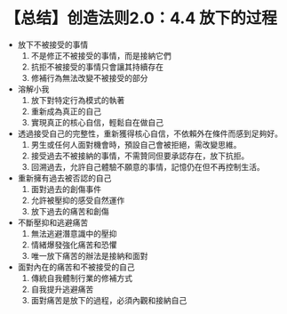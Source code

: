 # 【总结】创造法则2.0：4.4 放下的过程

-   放下不被接受的事情
    1.  不是修正不被接受的事情，而是接納它們
    2.  抗拒不被接受的事情只會讓其持續存在
    3.  修補行為無法改變不被接受的部分
-   溶解小我
    1.  放下對特定行為模式的執著
    2.  重新成為真正的自己
    3.  實現真正的核心自信，輕鬆自在做自己
-   透過接受自己的完整性，重新獲得核心自信，不依賴外在條件而感到足夠好。
    1.  男生或任何人面對機會時，預設自己會被拒絕，需改變思維。
    2.  接受過去不被接納的事情，不需贊同但要承認存在，放下抗拒。
    3.  回溯過去，允許自己體驗不願意的事情，記憶仍在但不再控制生活。
-   重新擁有過去被否認的自己
    1.  面對過去的創傷事件
    2.  允許被壓抑的感受自然運作
    3.  放下過去的痛苦和創傷
-   不斷壓抑和逃避痛苦
    1.  無法逃避潛意識中的壓抑
    2.  情緒爆發強化痛苦和恐懼
    3.  唯一放下痛苦的辦法是接納和面對
-   面對內在的痛苦和不被接受的自己
    1.  傳統自我體制行業的修補方式
    2.  自我提升逃避痛苦
    3.  面對痛苦是放下的過程，必須內觀和接納自己